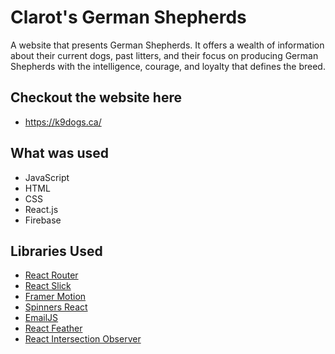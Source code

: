 # Clarot's German Shepherds
A website that presents German Shepherds. It offers a wealth of information about their current dogs, past litters, and their focus on producing German Shepherds with the intelligence, courage, and loyalty that defines the breed.

## Checkout the website here
* https://k9dogs.ca/

## What was used
* JavaScript
* HTML
* CSS
* React.js
* Firebase

## Libraries Used
* <a href="https://reactrouter.com/en/main">React Router</a>
* <a href="https://kenwheeler.github.io/slick/">React Slick</a>
* <a href="https://www.framer.com/motion/">Framer Motion</a>
* <a href="https://github.com/adexin/spinners-react">Spinners React</a>
* <a href="https://www.emailjs.com/">EmailJS</a>
* <a href="https://github.com/feathericons/react-feather">React Feather</a>
* <a href="https://github.com/thebuilder/react-intersection-observer">React Intersection Observer</a>
